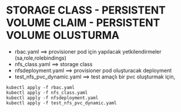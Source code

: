 # STORAGE CLASS - PERSISTENT VOLUME CLAIM - PERSISTENT VOLUME OLUSTURMA

- rbac.yaml ==> provisioner pod için yapılacak yetkilendirmeler (sa,role,rolebindings)
- nfs_class.yaml ==> storage class
- nfsdeployment.yaml ==> provisioner pod oluşturacak deployment
- test_nfs_pvc_dynamic.yaml ==> test amaçlı bir pvc oluşturmak için,

```
kubectl apply -f rbac.yaml
kubectl apply -f nfs_class.yaml
kubectl apply -f nfsdeployment.yaml
kubectl apply -f test_nfs_pvc_dynamic.yaml
```
